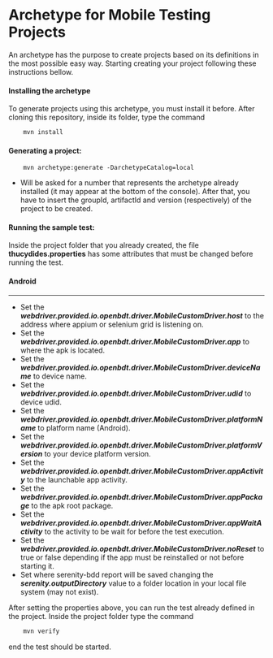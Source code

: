 

# Archetype for Mobile Testing Projects
An archetype has the purpose to create projects based on its definitions in the most possible easy way. Starting creating your project following these instructions bellow.

#### Installing the archetype
To generate projects using this archetype, you must install it before. After cloning this repository, inside its folder, type the command
```sh
    mvn install
```
#### Generating a project:
```
    mvn archetype:generate -DarchetypeCatalog=local
```
- Will be asked for a number that represents the archetype already installed (it may appear at the bottom of the console). After that, you have to insert the groupId, artifactId and version (respectively) of the project to be created.
#### Running the sample test:
Inside the project folder that you already created, the file **thucydides.properties** has some attributes that must be changed before running the test.

#### Android
---

- Set the ***webdriver.provided.io.openbdt.driver.MobileCustomDriver.host*** to the address where appium or selenium grid is listening on.
- Set the ***webdriver.provided.io.openbdt.driver.MobileCustomDriver.app*** to where the apk is located.
- Set the ***webdriver.provided.io.openbdt.driver.MobileCustomDriver.deviceName*** to device name.
- Set the ***webdriver.provided.io.openbdt.driver.MobileCustomDriver.udid*** to device udid.
- Set the ***webdriver.provided.io.openbdt.driver.MobileCustomDriver.platformName*** to platform name (Android).
- Set the ***webdriver.provided.io.openbdt.driver.MobileCustomDriver.platformVersion*** to your device platform version.
- Set the ***webdriver.provided.io.openbdt.driver.MobileCustomDriver.appActivity*** to the launchable app activity.
- Set the ***webdriver.provided.io.openbdt.driver.MobileCustomDriver.appPackage*** to the apk root package.
- Set the ***webdriver.provided.io.openbdt.driver.MobileCustomDriver.appWaitActivity*** to the activity to be wait for before the test execution.
- Set the ***webdriver.provided.io.openbdt.driver.MobileCustomDriver.noReset*** to true or false depending if the app must be reinstalled or not before starting it.
- Set where serenity-bdd report will be saved changing the ***serenity.outputDirectory*** value to a folder location in your local file system (may not exist).

After setting the properties above, you can run the test already defined in the project. Inside the project folder type the command

```sh
    mvn verify
```
end the test should be started.